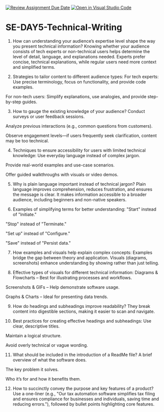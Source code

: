 [![Review Assignment Due Date](https://classroom.github.com/assets/deadline-readme-button-22041afd0340ce965d47ae6ef1cefeee28c7c493a6346c4f15d667ab976d596c.svg)](https://classroom.github.com/a/zsAR-pyY)
[![Open in Visual Studio Code](https://classroom.github.com/assets/open-in-vscode-2e0aaae1b6195c2367325f4f02e2d04e9abb55f0b24a779b69b11b9e10269abc.svg)](https://classroom.github.com/online_ide?assignment_repo_id=18824348&assignment_repo_type=AssignmentRepo)
# SE-DAY5-Technical-Writing
1. How can understanding your audience’s expertise level shape the way you present technical information?
Knowing whether your audience consists of tech experts or non-technical users helps determine the level of detail, language, and explanations needed. Experts prefer concise, technical explanations, while regular users need more context and simplified terms.

2. Strategies to tailor content to different audience types:
For tech experts: Use precise terminology, focus on functionality, and provide code examples.

For non-tech users: Simplify explanations, use analogies, and provide step-by-step guides.

3. How to gauge the existing knowledge of your audience?
Conduct surveys or user feedback sessions.

Analyze previous interactions (e.g., common questions from customers).

Observe engagement levels—if users frequently seek clarification, content may be too technical.

4. Techniques to ensure accessibility for users with limited technical knowledge:
Use everyday language instead of complex jargon.

Provide real-world examples and use-case scenarios.

Offer guided walkthroughs with visuals or video demos.

5. Why is plain language important instead of technical jargon?
Plain language improves comprehension, reduces frustration, and ensures the message is clear. It makes information accessible to a broader audience, including beginners and non-native speakers.

6. Examples of simplifying terms for better understanding:
"Start" instead of "Initiate."

"Stop" instead of "Terminate."

"Set up" instead of "Configure."

"Save" instead of "Persist data."

7. How examples and visuals help explain complex concepts:
Examples bridge the gap between theory and application. Visuals (diagrams, screenshots) enhance understanding by showing rather than just telling.

8. Effective types of visuals for different technical information:
Diagrams & Flowcharts – Best for illustrating processes and workflows.

Screenshots & GIFs – Help demonstrate software usage.

Graphs & Charts – Ideal for presenting data trends.

9. How do headings and subheadings improve readability?
They break content into digestible sections, making it easier to scan and navigate.

10. Best practices for creating effective headings and subheadings:
Use clear, descriptive titles.

Maintain a logical structure.

Avoid overly technical or vague wording.

11. What should be included in the introduction of a ReadMe file?
A brief overview of what the software does.

The key problem it solves.

Who it’s for and how it benefits them.

12. How to succinctly convey the purpose and key features of a product?
Use a one-liner (e.g., "Our tax automation software simplifies tax filing and ensures compliance for businesses and individuals, saving time and reducing errors."), followed by bullet points highlighting core features.
